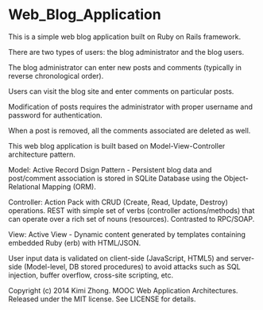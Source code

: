 Web_Blog_Application
====================

This is a simple web blog application built on Ruby on Rails framework.

There are two types of users: the blog administrator and the blog users.

The blog administrator can enter new posts and comments (typically in reverse 
chronological order).

Users can visit the blog site and enter comments on particular posts.

Modification of posts requires the administrator with proper username and password
for authentication. 

When a post is removed, all the comments associated are deleted as well. 

This web blog application is built based on Model-View-Controller architecture pattern.

Model: Active Record Dsign Pattern - Persistent blog data and post/comment association
is stored in SQLite Database using the Object-Relational Mapping (ORM).

Controller: Action Pack with CRUD (Create, Read, Update, Destroy) operations. 
REST with simple set of verbs (controller actions/methods) that can operate over 
a rich set of nouns (resources). Contrasted to RPC/SOAP.

View: Active View - Dynamic content generated by templates containing embedded 
Ruby (erb) with HTML/JSON.

User input data is validated on client-side (JavaScript, HTML5) and server-side
(Model-level, DB stored procedures) to avoid attacks such as SQL injection,
buffer overflow, cross-site scripting, etc.


Copyright (c) 2014 Kimi Zhong. MOOC Web Application Architectures.
Released under the MIT license. See LICENSE for details.
